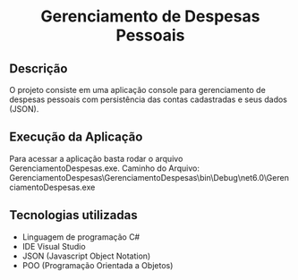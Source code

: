 <h1 align="center"> Gerenciamento de Despesas Pessoais </h1>

## Descrição

O projeto consiste em uma aplicação console para gerenciamento de despesas pessoais com persistência das contas cadastradas e seus dados (JSON).

## Execução da Aplicação

Para acessar a aplicação basta rodar o arquivo GerenciamentoDespesas.exe.
Caminho do Arquivo: GerenciamentoDespesas\GerenciamentoDespesas\bin\Debug\net6.0\GerenciamentoDespesas.exe

## Tecnologias utilizadas

- Linguagem de programação C#
- IDE Visual Studio
- JSON (Javascript Object Notation)
- POO (Programação Orientada a Objetos)
